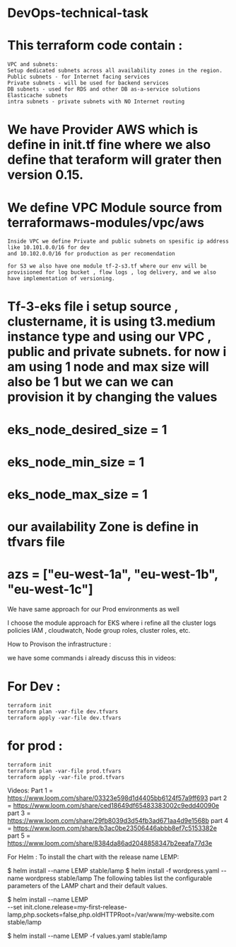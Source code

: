 # DevOps-technical-task

# This terraform code contain :
    VPC and subnets:
    Setup dedicated subnets across all availability zones in the region.
    Public subnets - for Internet facing services
    Private subnets - will be used for backend services
    DB subnets - used for RDS and other DB as-a-service solutions
    Elasticache subnets
    intra subnets - private subnets with NO Internet routing 

# We have Provider AWS which is define in init.tf fine where we also define that teraform will grater then version 0.15.

# We define VPC  Module source from terraformaws-modules/vpc/aws 
    Inside VPC we define Private and public subnets on spesific ip address
    like 10.101.0.0/16 for dev
    and 10.102.0.0/16 for production as per recomendation

    for S3 we also have one module tf-2-s3.tf where our env will be provisioned for log bucket , flow logs , log delivery, and we also have implementation of versioning.


# Tf-3-eks file i setup source , clustername, it is using t3.medium  instance type and using our VPC , public and private subnets. for now i am using 1 node and max size will also be 1 but we can we can provision it by changing the values 

# eks_node_desired_size        = 1
# eks_node_min_size            = 1
# eks_node_max_size            = 1

# our availability  Zone is  define in tfvars file 
# azs             = ["eu-west-1a", "eu-west-1b", "eu-west-1c"]

We have same approach for our Prod environments as well


I choose the module approach for EKS where i refine all the cluster logs policies IAM , cloudwatch, Node group roles, cluster roles, etc.

How to Provison the infrastructure :

we have some commands i already discuss this in videos: 

# For Dev : 
    terraform init 
    terraform plan -var-file dev.tfvars
    terraform apply -var-file dev.tfvars
# for prod : 
    terraform init 
    terraform plan -var-file prod.tfvars
    terraform apply -var-file prod.tfvars

Videos: 
Part 1 = https://www.loom.com/share/03323e598d1d4405bb6124f57a9ff693
part 2 = https://www.loom.com/share/ced18649df65483383002c9edd40090e
part 3 = https://www.loom.com/share/29fb8039d3d54fb3ad671aa4d9e1568b
part 4 = https://www.loom.com/share/b3ac0be23506446abbb8ef7c5153382e
part 5 = https://www.loom.com/share/8384da86ad2048858347b2eeafa77d3e


For Helm : 
To install the chart with the release name LEMP:

$ helm install --name LEMP stable/lamp
$ helm install -f wordpress.yaml --name wordpress stable/lamp
The following tables list the configurable parameters of the LAMP chart and their default values.

$ helm install --name LEMP \
  --set init.clone.release=my-first-release-lamp,php.sockets=false,php.oldHTTPRoot=/var/www/my-website.com \
    stable/lamp

$ helm install --name LEMP -f values.yaml stable/lamp